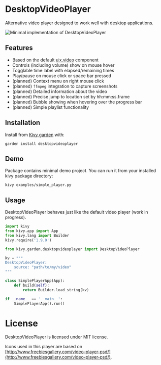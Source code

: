 # DesktopVideoPlayer

Alternative video player designed to work well with desktop applications.

![Minimal implementation of DesktopVideoPlayer](https://raw.githubusercontent.com/kivy-garden/garden.desktopvideoplayer/master/doc/simple_player.png)

## Features

- Based on the default [uix.video](http://kivy.org/docs/api-kivy.uix.video.html) component
- Controls (including volume) show on mouse hover
- Togglable time label with elapsed/remaining times
- Play/pause on mouse click or space bar pressed
- (planned) Context menu on right mouse click
- (planned) `ffmpeg` integration to capture screenshots
- (planned) Detailed information about the video
- (planned) Precise jump to location set by hh:mm:ss.frame
- (planned) Bubble showing when hovering over the progress bar
- (planned) Simple playlist functionality

## Installation

Install from [Kivy garden](http://kivy-garden.github.io/) with:

    garden install desktopvideoplayer

## Demo

Package contains minimal demo project. You can run it from your installed kivy package directory:

    kivy examples/simple_player.py 
    
## Usage

DesktopVideoPlayer behaves just like the default video player (work in progress).

```python
import kivy
from kivy.app import App
from kivy.lang import Builder
kivy.require('1.9.0')

from kivy.garden.desktopvideoplayer import DesktopVideoPlayer

kv = """
DesktopVideoPlayer:
    source: "path/to/my/video"
"""

class SimplePlayerApp(App):
    def build(self):
        return Builder.load_string(kv)

if __name__ == '__main__':
    SimplePlayerApp().run()
```

# License

DesktopVideoPlayer is licensed under MIT license.

Icons used in this player are based on [http://www.freebiesgallery.com/video-player-psd/](http://www.freebiesgallery.com/video-player-psd/).